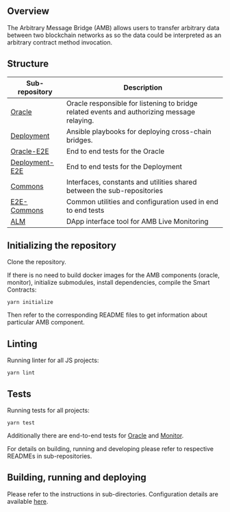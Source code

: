 ## Overview

The Arbitrary Message Bridge (AMB) allows users to transfer arbitrary data between two blockchain networks as so the data could be interpreted as an arbitrary contract method invocation.

## Structure

| Sub-repository | Description |
| --- | --- |
| [Oracle](oracle/README.md) | Oracle responsible for listening to bridge related events and authorizing message relaying. |
| [Deployment](deployment/README.md) | Ansible playbooks for deploying cross-chain bridges. |
| [Oracle-E2E](oracle-e2e/README.md) | End to end tests for the Oracle |
| [Deployment-E2E](deployment-e2e/README.md) | End to end tests for the Deployment |
| [Commons](commons/README.md) | Interfaces, constants and utilities shared between the sub-repositories |
| [E2E-Commons](e2e-commons/README.md) | Common utilities and configuration used in end to end tests |
| [ALM](alm/README.md) | DApp interface tool for AMB Live Monitoring |

## Initializing the repository

Clone the repository.

If there is no need to build docker images for the AMB components (oracle, monitor), initialize submodules, install dependencies, compile the Smart Contracts:
```
yarn initialize
```

Then refer to the corresponding README files to get information about particular AMB component.

## Linting

Running linter for all JS projects:

```
yarn lint
```

## Tests

Running tests for all projects:

```
yarn test
```

Additionally there are end-to-end tests for [Oracle](oracle-e2e/README.md) and [Monitor](monitor-e2e/README.md).

For details on building, running and developing please refer to respective READMEs in sub-repositories.

## Building, running and deploying

Please refer to the instructions in sub-directories.
Configuration details are available [here](./CONFIGURATION.md).